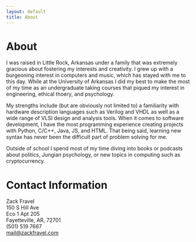 ```yaml
---
layout: default
title: About
---
```

# About
I was raised in Little Rock, Arkansas under a family that was extremely gracious about fostering my interests and creativity. I grew up with a burgeoning interest in computers and music, which has stayed with me to this day. While at the University of Arkansas I did my best to make the most of my time as an undergraduate taking courses that piqued my interest in engineering, ethical thoery, and psychology.    

My strengths include (but are obviously not limited to) a familiarity with hardware description languages such as Verilog and VHDL as well as a wide range of VLSI design and analysis tools. When it comes to software development, I have the most programming experience creating projects with Python, C/C++, Java, JS, and HTML. That being said, learning new syntax has never been the difficult part of problem solving for me.

Outside of school I spend most of my time diving into books or podcasts about politics, Jungian psychology, or new topics in computing such as cryptocurrency.

# Contact Information
Zack Fravel   
150 S Hill Ave   
Eco 1 Apt 205   
Fayetteville, AR, 72701   
(501) 519 7667   
mail@zackfravel.com   
